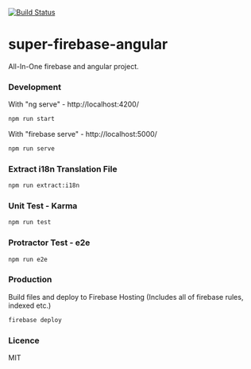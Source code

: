 [![Build Status](https://travis-ci.org/supermurat/super-firebase-angular.svg?branch=master)](https://travis-ci.org/supermurat/super-firebase-angular)

# super-firebase-angular
All-In-One firebase and angular project.

### Development
With "ng serve" - http://localhost:4200/
```sh
npm run start
```
With "firebase serve" - http://localhost:5000/
```sh
npm run serve
```

### Extract i18n Translation File
```sh
npm run extract:i18n
```

### Unit Test - Karma
```sh
npm run test
```

### Protractor Test - e2e 
```sh
npm run e2e
```

### Production

Build files and deploy to Firebase Hosting (Includes all of firebase rules, indexed etc.)

```sh
firebase deploy
```

### Licence

MIT